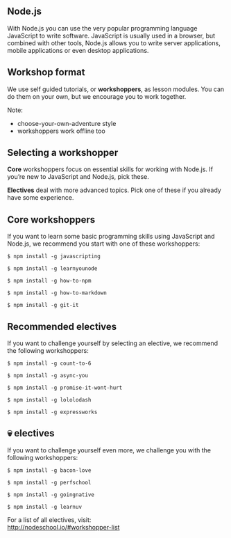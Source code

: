 ## Node.js

With Node.js you can use the very popular programming language JavaScript to write software. JavaScript is usually used in a browser, but combined with other tools, Node.js allows you to write server applications, mobile applications or even desktop applications.<!-- .element: class="fragment"  -->


## Workshop format

<p class="fragment">We use self guided tutorials, or <strong>workshoppers</strong>, as lesson modules. You can do them on your own, but we encourage you to work together.</p>

Note:
- choose-your-own-adventure style
- workshoppers work offline too


## Selecting a workshopper

<p class="fragment"><strong>Core</strong> workshoppers focus on essential skills for working with Node.js. If you&rsquo;re new to JavaScript and Node.js, pick these.</p>
<p class="fragment"><strong>Electives</strong> deal with more advanced topics. Pick one of these if you already have some experience.</p>


## Core workshoppers

If you want to learn some basic programming skills using JavaScript and Node.js, we recommend you start with one of these workshoppers:

<pre><code>$ npm install -g javascripting

$ npm install -g learnyounode

$ npm install -g how-to-npm

$ npm install -g how-to-markdown

$ npm install -g git-it
</code></pre>


## Recommended electives

If you want to challenge yourself by selecting an elective, we recommend the following workshoppers:

<pre><code>$ npm install -g count-to-6

$ npm install -g async-you

$ npm install -g promise-it-wont-hurt

$ npm install -g lololodash

$ npm install -g expressworks
</code></pre>


## 💀 electives

If you want to challenge yourself even more, we challenge you with the following workshoppers:

<pre><code>$ npm install -g bacon-love

$ npm install -g perfschool

$ npm install -g goingnative

$ npm install -g learnuv
</code></pre>

For a list of all electives, visit:<br><a href="http://nodeschool.io/#workshopper-list">http://nodeschool.io/#workshopper-list</a>
